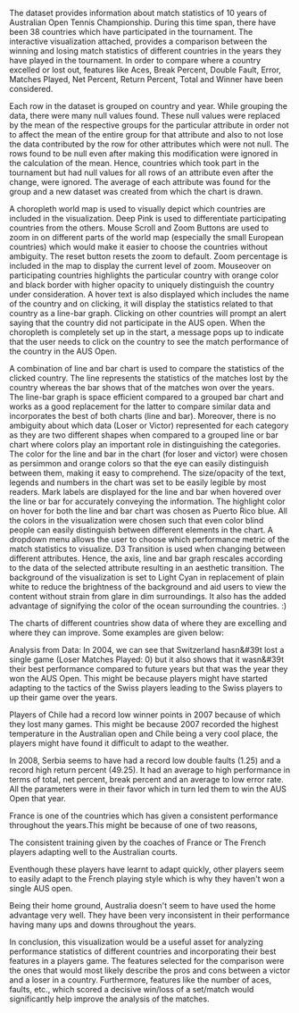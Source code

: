 The dataset provides information about match statistics of 10 years of Australian Open Tennis Championship. During this time span, there have been 38 countries which have participated in the tournament. The interactive visualization attached, provides a comparison between the winning and losing match statistics of different countries in the years they have played in the tournament. In order to compare where a country excelled or lost out, features like Aces, Break Percent, Double Fault, Error, Matches Played, Net Percent, Return Percent, Total and Winner have been considered. 

Each row in the dataset is grouped on country and year. While grouping the data, there were many null values found. These null values were replaced by the mean of the respective groups for the particular attribute in order not to affect the mean of the entire group for that attribute and also to not lose the data contributed by the row for other attributes which were not null. The rows found to be null even after making this modification were ignored in the calculation of the mean. Hence, countries which took part in the tournament but had null values for all rows of an attribute even after the change, were ignored. The average of each attribute was found for the group and a new dataset was created from which the chart is drawn.

A choropleth world map is used to visually depict which countries are included in the visualization. Deep Pink is used to differentiate participating countries from the others. Mouse Scroll and Zoom Buttons are used to zoom in on different parts of the world map (especially the small European countries) which would make it easier to choose the countries without ambiguity. The reset button resets the zoom to default. Zoom percentage is included in the map to display the current level of zoom. Mouseover on participating countries highlights the particular country with orange color and black border with higher opacity to uniquely distinguish the country under consideration. A hover text is also displayed which includes the name of the country and on clicking, it will display the statistics related to that country as a line-bar graph. Clicking on other countries will prompt an alert saying that the country did not participate in the AUS open. When the choropleth is completely set up in the start, a message pops up to indicate that the user needs to click on the country to see the match performance of the country in the AUS Open.

A combination of line and bar chart is used to compare the statistics of the clicked country. The line represents the statistics of the matches lost by the country whereas the bar shows that of the matches won over the years. The line-bar graph is space efficient compared to a grouped bar chart and works as a good replacement for the latter to compare similar data and incorporates the best of both charts (line and bar). Moreover, there is no ambiguity about which data (Loser or Victor) represented for each category as they are two different shapes when compared to a grouped line or bar chart where colors play an important role in distinguishing the categories. The color for the line and bar in the chart (for loser and victor) were chosen as persimmon and orange colors so that the eye can easily distinguish between them, making it easy to comprehend. The size/opacity of the text, legends and numbers in the chart was set to be easily legible by most readers. Mark labels are displayed for the line and bar when hovered over the line or bar for accurately conveying the information. The highlight color on hover for both the line and bar chart was chosen as Puerto Rico blue. All the colors in the visualization were chosen such that even color blind people can easily distinguish between different elements in the chart. A dropdown menu allows the user to choose which performance metric of the match statistics to visualize. D3 Transition is used when changing between different attributes. Hence, the axis, line and bar graph rescales according to the data of the selected attribute resulting in an aesthetic transition. The background of the visualization is set to Light Cyan in replacement of plain white to reduce the brightness of the background and aid users to view the content without strain from glare in dim surroundings. It also has the added advantage of signifying the color of the ocean surrounding the countries. :)

The charts of different countries show data of where they are excelling and where they can improve. Some examples are given below:


Analysis from Data:
In 2004, we can see that Switzerland hasn&#39t lost a single game (Loser Matches Played: 0) but it also shows that it wasn&#39t their best performance compared to future years but that was the year they won the AUS Open. This might be because players might have started adapting to the tactics of the Swiss players leading to the Swiss players to up their game over the years.

Players of Chile had a record low winner points in 2007 because of which they lost many games. This might be because 2007 recorded the highest temperature in the Australian open and Chile being a very cool place, the players might have found it difficult to adapt to the weather.

In 2008, Serbia seems to have had a record low double faults (1.25) and a record high return percent (49.25). It had an average to high performance in terms of total, net percent, break percent and an average to low error rate. All the parameters were in their favor which in turn led them to win the AUS Open that year.

France is one of the countries which has given a consistent performance throughout the years.This might be because of one of two reasons, 
    
The consistent training given by the coaches of France or 
The French players adapting well to the Australian courts.
  
Eventhough these players have learnt to adapt quickly, other players seem to easily adapt to the French playing style which is why they haven't won a single AUS open.

Being their home ground, Australia doesn't seem to have used the home advantage very well. They have been very inconsistent in their performance having many ups and downs throughout the years.

In conclusion, this visualization would be a useful asset for analyzing performance statistics of different countries and incorporating their best features in a players game. The features selected for the comparison were the ones that would most likely describe the pros and cons between a victor and a loser in a country. Furthermore, features like the number of aces, faults, etc., which scored a decisive win/loss of a set/match would significantly help improve the analysis of the matches.